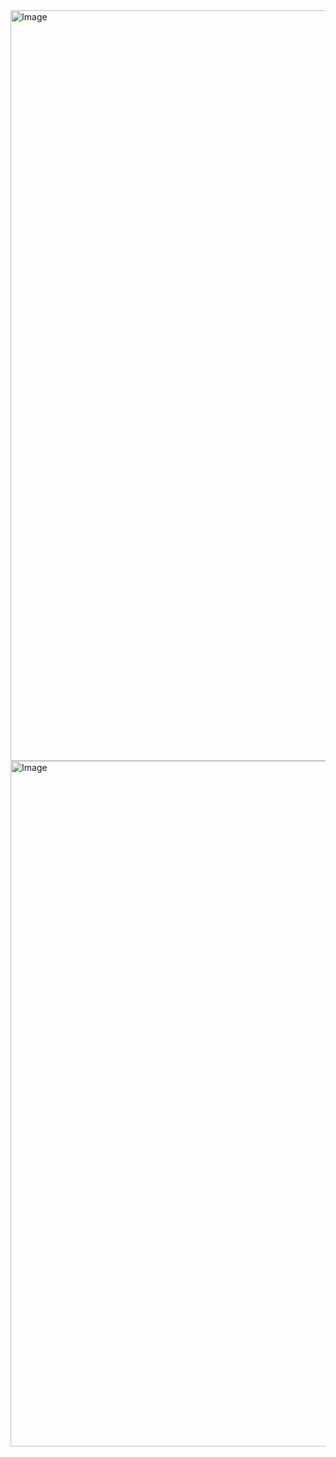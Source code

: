 <img width="1004" height="1201" alt="Image" src="https://github.com/user-attachments/assets/e7fc41b7-09ea-49e1-8878-146ef3fe26d1" />

<img width="1006" height="1097" alt="Image" src="https://github.com/user-attachments/assets/daedaf54-3075-447f-b950-e611eb802ecb" />